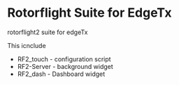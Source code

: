 # Rotorflight Suite for EdgeTx

rotorflight2 suite for edgeTx

This icnclude
* RF2_touch - configuration script
* RF2-Server - background widget
* RF2_dash - Dashboard widget
